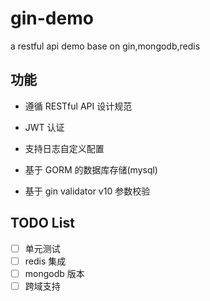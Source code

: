 # gin-demo
a restful api demo base on gin,mongodb,redis

##  功能

- 遵循 RESTful API 设计规范

- JWT 认证

- 支持日志自定义配置

- 基于 GORM 的数据库存储(mysql)

- 基于 gin validator v10 参数校验

## TODO List

- [ ] 单元测试
- [ ] redis 集成
- [ ] mongodb 版本
- [ ] 跨域支持